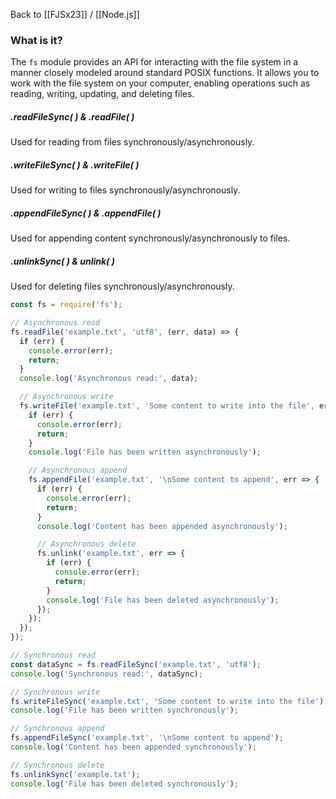 Back to [[FJSx23]] / [[Node.js]]
### What is it?
The `fs` module provides an API for interacting with the file system in a manner closely modeled around standard POSIX functions. It allows you to work with the file system on your computer, enabling operations such as reading, writing, updating, and deleting files.

##### .readFileSync( ) & .readFile( )
Used for reading from files synchronously/asynchronously.
##### .writeFileSync( ) & .writeFile( )
Used for writing to files synchronously/asynchronously.
##### .appendFileSync( ) & .appendFile( )
Used for appending content synchronously/asynchronously to files.
##### .unlinkSync( ) & unlink( )
Used for deleting files synchronously/asynchronously.

```JavaScript
const fs = require('fs');

// Asynchronous read
fs.readFile('example.txt', 'utf8', (err, data) => {
  if (err) {
    console.error(err);
    return;
  }
  console.log('Asynchronous read:', data);

  // Asynchronous write
  fs.writeFile('example.txt', 'Some content to write into the file', err => {
    if (err) {
      console.error(err);
      return;
    }
    console.log('File has been written asynchronously');

    // Asynchronous append
    fs.appendFile('example.txt', '\nSome content to append', err => {
      if (err) {
        console.error(err);
        return;
      }
      console.log('Content has been appended asynchronously');

      // Asynchronous delete
      fs.unlink('example.txt', err => {
        if (err) {
          console.error(err);
          return;
        }
        console.log('File has been deleted asynchronously');
      });
    });
  });
});

// Synchronous read
const dataSync = fs.readFileSync('example.txt', 'utf8');
console.log('Synchronous read:', dataSync);

// Synchronous write
fs.writeFileSync('example.txt', 'Some content to write into the file');
console.log('File has been written synchronously');

// Synchronous append
fs.appendFileSync('example.txt', '\nSome content to append');
console.log('Content has been appended synchronously');

// Synchronous delete
fs.unlinkSync('example.txt');
console.log('File has been deleted synchronously');

```